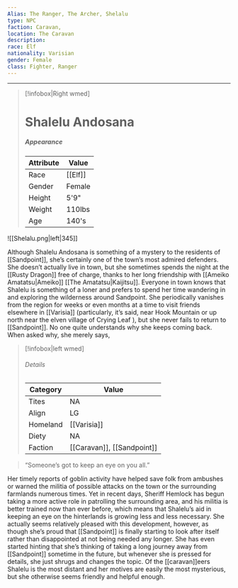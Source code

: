 ```yaml
---
Alias: The Ranger, The Archer, Shelalu
type: NPC 
faction: Caravan,
location: The Caravan 
description:  
race: Elf
nationality: Varisian
gender: Female
class: Fighter, Ranger
---
```

---

> [!infobox|Right wmed]
> # Shalelu Andosana
> ##### Appearance
> | Attribute |  Value
> | ---- | ---- |
> | Race | [[Elf]] |
> | Gender | Female |
> | Height | 5'9" |
> | Weight | 110lbs |
> | Age | 140's |


![[Shelalu.png|left|345]]


Although Shalelu Andosana is something of a mystery to the residents of [[Sandpoint]], she’s certainly one of the town’s most admired defenders. She doesn’t actually live in town, but she sometimes spends the night at the [[Rusty Dragon]] free of charge, thanks to her long friendship with [[Ameiko Amatatsu|Ameiko]] [[The Amatatsu|Kaijitsu]]. Everyone in town knows that Shalelu is something of a loner and prefers to spend her time wandering in and exploring the wilderness around Sandpoint. She periodically vanishes from the region for weeks or even months at a time to visit friends elsewhere in [[Varisia]] (particularly, it’s said, near Hook Mountain or up north near the elven village of Crying Leaf ), but she never fails to return to [[Sandpoint]]. No one quite understands why she keeps coming back. When asked why, she merely says,

> [!infobox|left wmed]
> ###### Details
> | Category | Value
> | ---- | ---- |
> | Tites | NA |
> | Align | LG |
> | Homeland | [[Varisia]] |
> | Diety | NA |
> | Faction | [[Caravan]], [[Sandpoint]] |


>“Someone’s got to keep an eye on you all.”

Her timely reports of goblin activity have helped save folk from ambushes or warned the militia of possible attacks on the town or the surrounding farmlands numerous times. Yet in recent days, Sheriff Hemlock has begun taking a more active role in patrolling the surrounding area, and his militia is better trained now than ever before, which means that Shalelu’s aid in keeping an eye on the hinterlands is growing less and less necessary. She actually seems relatively pleased with this development, however, as though she’s proud that [[Sandpoint]] is finally starting to look after itself rather than disappointed at not being needed any longer. She has even started hinting that she’s thinking of taking a long journey away from [[Sandpoint]] sometime in the future, but whenever she is pressed for details, she just shrugs and changes the topic. Of the [[caravan]]eers Shalelu is the most distant and her motives are easily the most mysterious, but she otherwise seems friendly and helpful enough.